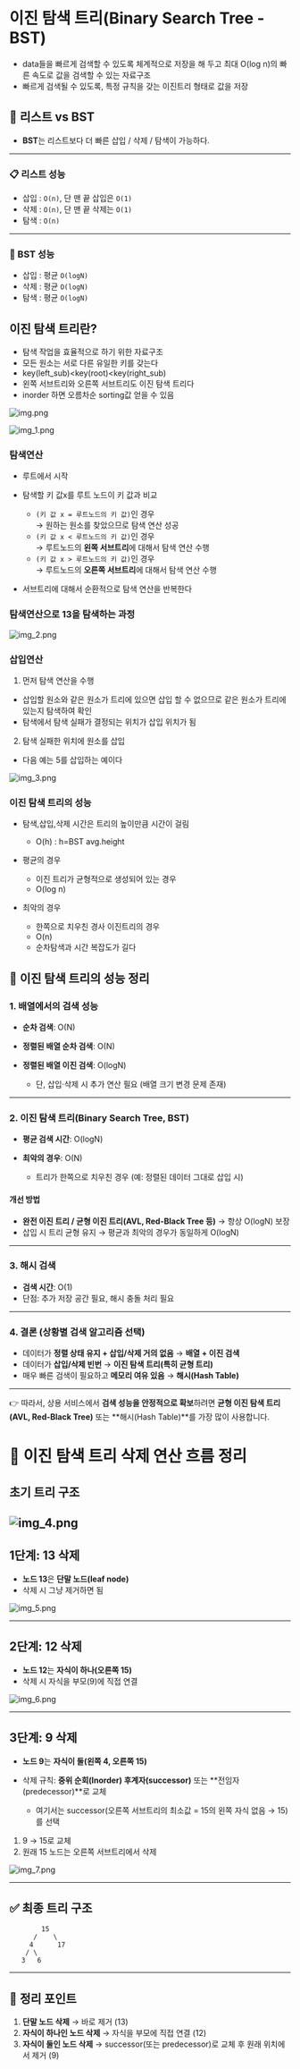 # 이진 탐색 트리(Binary Search Tree - BST)

- data들을 빠르게 검색할 수 있도록 체계적으로 저장을 해 두고 최대 O(log n)의 빠른 속도로 값을 검색할 수 있는 자료구조
- 빠르게 검색될 수 있도록, 특정 규칙을 갖는 이진트리 형태로 값을 저장

## 📌 리스트 vs BST

- **BST**는 리스트보다 더 빠른 삽입 / 삭제 / 탐색이 가능하다.

---

### 📋 리스트 성능

- 삽입 : `O(n)`, 단 맨 끝 삽입은 `O(1)`
- 삭제 : `O(n)`, 단 맨 끝 삭제는 `O(1)`
- 탐색 : `O(n)`

---

### 🌲 BST 성능

- 삽입 : 평균 `O(logN)`
- 삭제 : 평균 `O(logN)`
- 탐색 : 평균 `O(logN)`

## 이진 탐색 트리란?

- 탐색 작업을 효율적으로 하기 위한 자료구조
- 모든 원소는 서로 다른 유일한 키를 갖는다
- key(left_sub)<key(root)<key(right_sub)
- 왼쪽 서브트리와 오른쪽 서브트리도 이진 탐색 트리다
- inorder 하면 오름차순 sorting값 얻을 수 있음

![img.png](img_1/img.png)

![img_1.png](img_1/img_1.png)

### 탐색연산
- 루트에서 시작
- 탐색할 키 값x를 루트 노드이 키 값과 비교

    - `(키 값 x = 루트노드의 키 값)`인 경우  
    → 원하는 원소를 찾았으므로 탐색 연산 성공
    - `(키 값 x < 루트노드의 키 값)`인 경우  
    → 루트노드의 **왼쪽 서브트리**에 대해서 탐색 연산 수행
    - `(키 값 x > 루트노드의 키 값)`인 경우  
    → 루트노드의 **오른쪽 서브트리**에 대해서 탐색 연산 수행

- 서브트리에 대해서 순환적으로 탐색 연산을 반복한다

### 탐색연산으로 13을 탐색하는 과정
![img_2.png](img_1/img_2.png)

### 삽입연산
1. 먼저 탐색 연산을 수행
  - 삽입할 원소와 같은 원소가 트리에 있으면 삽입 할 수 없으므로 같은 원소가 트리에 있는지 탐색하여 확인
  - 탐색에서 탐색 실패가 결정되는 위치가 삽입 위치가 됨
2. 탐색 실패한 위치에 원소를 삽입
  - 다음 예는 5를 삽입하는 예이다

![img_3.png](img_1/img_3.png)

### 이진 탐색 트리의 성능
- 탐색,삽입,삭제 시간은 트리의 높이만큼 시간이 걸림
  - O(h) : h=BST avg.height
  
- 평균의 경우
  - 이진 트리가 균형적으로 생성되어 있는 경우
  - O(log n)
  
- 최악의 경우
  - 한쪽으로 치우친 경사 이진트리의 경우
  - O(n)
  - 순차탐색과 시간 복잡도가 길다
  


## 📌 이진 탐색 트리의 성능 정리

### 1. 배열에서의 검색 성능

* **순차 검색**: O(N)
* **정렬된 배열 순차 검색**: O(N)
* **정렬된 배열 이진 검색**: O(logN)

  * 단, 삽입·삭제 시 추가 연산 필요 (배열 크기 변경 문제 존재)

---

### 2. 이진 탐색 트리(Binary Search Tree, BST)

* **평균 검색 시간**: O(logN)
* **최악의 경우**: O(N)

  * 트리가 한쪽으로 치우친 경우 (예: 정렬된 데이터 그대로 삽입 시)

#### 개선 방법

* **완전 이진 트리 / 균형 이진 트리(AVL, Red-Black Tree 등)** → 항상 O(logN) 보장
* 삽입 시 트리 균형 유지 → 평균과 최악의 경우가 동일하게 O(logN)

---

### 3. 해시 검색

* **검색 시간**: O(1)
* 단점: 추가 저장 공간 필요, 해시 충돌 처리 필요

---

### 4. 결론 (상황별 검색 알고리즘 선택)

* 데이터가 **정렬 상태 유지 + 삽입/삭제 거의 없음** → **배열 + 이진 검색**
* 데이터가 **삽입/삭제 빈번** → **이진 탐색 트리(특히 균형 트리)**
* 매우 빠른 검색이 필요하고 **메모리 여유 있음** → **해시(Hash Table)**

---

👉 따라서, 상용 서비스에서 **검색 성능을 안정적으로 확보**하려면 **균형 이진 탐색 트리(AVL, Red-Black Tree)** 또는 \*\*해시(Hash Table)\*\*를 가장 많이 사용합니다.




# 📝 이진 탐색 트리 삭제 연산 흐름 정리

## 초기 트리 구조

![img_4.png](img_1/img_4.png)
---

## 1단계: 13 삭제

* **노드 13**은 **단말 노드(leaf node)**
* 삭제 시 그냥 제거하면 됨

![img_5.png](img_1/img_5.png)

---

## 2단계: 12 삭제

* **노드 12**는 **자식이 하나(오른쪽 15)**
* 삭제 시 자식을 부모(9)에 직접 연결

![img_6.png](img_1/img_6.png)

---

## 3단계: 9 삭제

* **노드 9**는 **자식이 둘(왼쪽 4, 오른쪽 15)**
* 삭제 규칙: **중위 순회(Inorder) 후계자(successor)** 또는 \*\*전임자(predecessor)\*\*로 교체

  * 여기서는 successor(오른쪽 서브트리의 최소값 = 15의 왼쪽 자식 없음 → 15)를 선택

1. 9 → 15로 교체
2. 원래 15 노드는 오른쪽 서브트리에서 삭제

![img_7.png](img_1/img_7.png)

---

## ✅ 최종 트리 구조

```
        15
      /    \
     4      17
    / \
   3   6
```

---

## 📌 정리 포인트

1. **단말 노드 삭제** → 바로 제거 (13)
2. **자식이 하나인 노드 삭제** → 자식을 부모에 직접 연결 (12)
3. **자식이 둘인 노드 삭제** → successor(또는 predecessor)로 교체 후 원래 위치에서 제거 (9)



